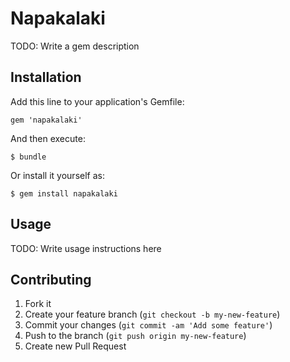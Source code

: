 # Napakalaki

TODO: Write a gem description

## Installation

Add this line to your application's Gemfile:

    gem 'napakalaki'

And then execute:

    $ bundle

Or install it yourself as:

    $ gem install napakalaki

## Usage

TODO: Write usage instructions here

## Contributing

1. Fork it
2. Create your feature branch (`git checkout -b my-new-feature`)
3. Commit your changes (`git commit -am 'Add some feature'`)
4. Push to the branch (`git push origin my-new-feature`)
5. Create new Pull Request
